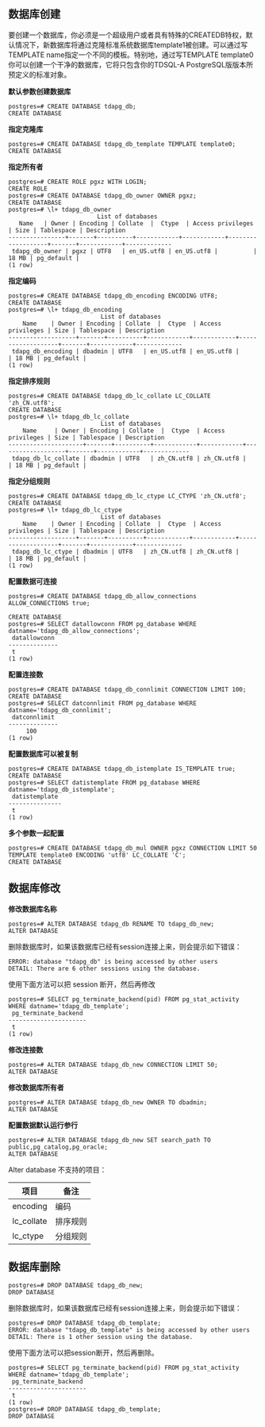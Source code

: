## 数据库创建
要创建一个数据库，你必须是一个超级用户或者具有特殊的CREATEDB特权，默认情况下，新数据库将通过克隆标准系统数据库template1被创建。可以通过写TEMPLATE name指定一个不同的模板。特别地，通过写TEMPLATE template0你可以创建一个干净的数据库，它将只包含你的TDSQL-A PostgreSQL版版本所预定义的标准对象。

**默认参数创建数据库**
```
postgres=# CREATE DATABASE tdapg_db;
CREATE DATABASE
```

**指定克隆库**
```
postgres=# CREATE DATABASE tdapg_db_template TEMPLATE template0;
CREATE DATABASE
```

**指定所有者**

```
postgres=# CREATE ROLE pgxz WITH LOGIN;
CREATE ROLE
postgres=# CREATE DATABASE tdapg_db_owner OWNER pgxz;
CREATE DATABASE
postgres=# \l+ tdapg_db_owner
                         List of databases
   Name   | Owner | Encoding | Collate  |  Ctype  | Access privileges | Size | Tablespace | Description 
----------------+-------+----------+------------+------------+-------------------+-------+------------+-------------
 tdapg_db_owner | pgxz | UTF8   | en_US.utf8 | en_US.utf8 |          | 18 MB | pg_default | 
(1 row)
```

**指定编码**
```
postgres=# CREATE DATABASE tdapg_db_encoding ENCODING UTF8;  
CREATE DATABASE
postgres=# \l+ tdapg_db_encoding
                          List of databases
    Name    | Owner | Encoding | Collate  |  Ctype  | Access privileges | Size | Tablespace | Description 
-------------------+-------+----------+------------+------------+-------------------+-------+------------+-------------
 tdapg_db_encoding | dbadmin | UTF8   | en_US.utf8 | en_US.utf8 |          | 18 MB | pg_default | 
(1 row)
```

**指定排序规则**
```
postgres=# CREATE DATABASE tdapg_db_lc_collate LC_COLLATE 'zh_CN.utf8';
CREATE DATABASE
postgres=# \l+ tdapg_db_lc_collate
                          List of databases
    Name     | Owner | Encoding | Collate  |  Ctype  | Access privileges | Size | Tablespace | Description 
---------------------+-------+----------+------------+------------+-------------------+-------+------------+-------------
 tdapg_db_lc_collate | dbadmin | UTF8   | zh_CN.utf8 | zh_CN.utf8 |          | 18 MB | pg_default |
```

**指定分组规则**
```
postgres=# CREATE DATABASE tdapg_db_lc_ctype LC_CTYPE 'zh_CN.utf8';
CREATE DATABASE
postgres=# \l+ tdapg_db_lc_ctype
                          List of databases
    Name    | Owner | Encoding | Collate  |  Ctype  | Access privileges | Size | Tablespace | Description 
-------------------+-------+----------+------------+------------+-------------------+-------+------------+-------------
 tdapg_db_lc_ctype | dbadmin | UTF8   | zh_CN.utf8 | zh_CN.utf8 |          | 18 MB | pg_default | 
(1 row)
```

**配置数据可连接**
```
postgres=# CREATE DATABASE tdapg_db_allow_connections ALLOW_CONNECTIONS true;

CREATE DATABASE
postgres=# SELECT datallowconn FROM pg_database WHERE datname='tdapg_db_allow_connections'; 
 datallowconn 
--------------
 t
(1 row)
```

**配置连接数**
```
postgres=# CREATE DATABASE tdapg_db_connlimit CONNECTION LIMIT 100;
CREATE DATABASE
postgres=# SELECT datconnlimit FROM pg_database WHERE datname='tdapg_db_connlimit';            
 datconnlimit 
--------------
     100
(1 row)
```

**配置数据库可以被复制**
```
postgres=# CREATE DATABASE tdapg_db_istemplate IS_TEMPLATE true;
CREATE DATABASE
postgres=# SELECT datistemplate FROM pg_database WHERE datname='tdapg_db_istemplate';      
 datistemplate 
---------------
 t
(1 row)
```

**多个参数一起配置**
```
postgres=# CREATE DATABASE tdapg_db_mul OWNER pgxz CONNECTION LIMIT 50 TEMPLATE template0 ENCODING 'utf8' LC_COLLATE 'C';
CREATE DATABASE
```

## 数据库修改
**修改数据库名称**
```
postgres=# ALTER DATABASE tdapg_db RENAME TO tdapg_db_new;
ALTER DATABASE
```

删除数据库时，如果该数据库已经有session连接上来，则会提示如下错误：
```
ERROR: database "tdapg_db" is being accessed by other users
DETAIL: There are 6 other sessions using the database.
```

使用下面方法可以把 session 断开，然后再修改
```
postgres=# SELECT pg_terminate_backend(pid) FROM pg_stat_activity WHERE datname='tdapg_db_template';  
 pg_terminate_backend 
----------------------
 t
(1 row)
```

**修改连接数**
```
postgres=# ALTER DATABASE tdapg_db_new CONNECTION LIMIT 50;
ALTER DATABASE
```

**修改数据库所有者**
```
postgres=# ALTER DATABASE tdapg_db_new OWNER TO dbadmin;
ALTER DATABASE
```

**配置数据默认运行参行**
```
postgres=# ALTER DATABASE tdapg_db_new SET search_path TO public,pg_catalog,pg_oracle;   
ALTER DATABASE
```

Alter database 不支持的项目：

| **项目**   | **备注** |
| ---------- | -------- |
| encoding   | 编码     |
| lc_collate | 排序规则 |
| lc_ctype   | 分组规则 |

## 数据库删除
```
postgres=# DROP DATABASE tdapg_db_new;
DROP DATABASE
```

删除数据库时，如果该数据库已经有session连接上来，则会提示如下错误：
```
postgres=# DROP DATABASE tdapg_db_template;
ERROR: database "tdapg_db_template" is being accessed by other users
DETAIL: There is 1 other session using the database.
```

使用下面方法可以把session断开，然后再删除。
```
postgres=# SELECT pg_terminate_backend(pid) FROM pg_stat_activity WHERE datname='tdapg_db_template';  
 pg_terminate_backend 
----------------------
 t
(1 row)
postgres=# DROP DATABASE tdapg_db_template;
DROP DATABASE
```


